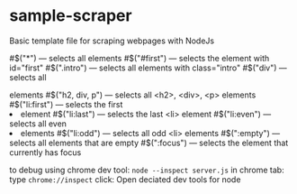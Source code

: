 # sample-scraper
Basic template file for scraping webpages with NodeJs


#$("*") — selects all elements
#$("#first") — selects the element with id="first"
#$(".intro") — selects all elements with class="intro"
#$("div") — selects all <div> elements
#$("h2, div, p") — selects all <h2>, <div>, <p> elements
#$("li:first") — selects the first <li> element
#$("li:last") — selects the last <li> element
#$("li:even") — selects all even <li> elements
#$("li:odd") — selects all odd <li> elements
#$(":empty") — selects all elements that are empty
#$(":focus") — selects the element that currently has focus

to debug using chrome dev tool:
`node --inspect server.js`
in chrome tab: type `chrome://inspect`
click: Open deciated dev tools for node

